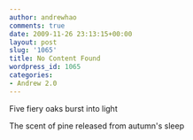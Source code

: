 ```yaml
---
author: andrewhao
comments: true
date: 2009-11-26 23:13:15+00:00
layout: post
slug: '1065'
title: No Content Found
wordpress_id: 1065
categories:
- Andrew 2.0
---
```


Five fiery oaks
burst into light

The scent of pine
released from autumn's sleep
